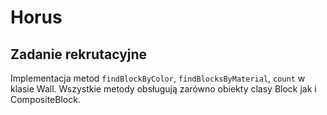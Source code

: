# Horus
## Zadanie rekrutacyjne

Implementacja metod `findBlockByColor`, `findBlocksByMaterial`, `count` w klasie Wall.
Wszystkie metody obsługują zarówno obiekty clasy Block jak i CompositeBlock.

